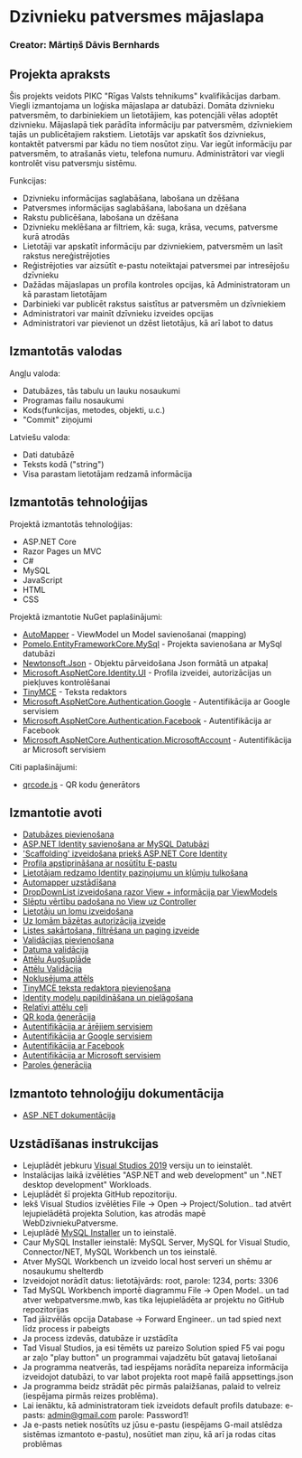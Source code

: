 # Dzivnieku patversmes mājaslapa

### Creator: Mārtiņš Dāvis Bernhards

## Projekta apraksts
Šis projekts veidots PIKC "Rīgas Valsts tehnikums" kvalifikācijas darbam. Viegli izmantojama un loģiska mājaslapa ar datubāzi. Domāta dzivnieku patversmēm, to darbiniekiem un lietotājiem, kas potencjāli vēlas adoptēt dzivnieku. Mājaslapā tiek parādīta informāciju par patversmēm, dzīvniekiem tajās un publicētajiem rakstiem.
Lietotājs var apskatīt šos dzivniekus, kontaktēt patversmi par kādu no tiem nosūtot ziņu. Var iegūt informāciju par patversmēm, to atrašanās vietu, telefona numuru.
Administrātori var viegli kontrolēt visu patversmju sistēmu.

Funkcijas:
- Dzivnieku informācijas saglabāšana, labošana un dzēšana
- Patversmes informācijas saglabāšana, labošana un dzēšana
- Rakstu publicēšana, labošana un dzēšana
- Dzivnieku meklēšana ar filtriem, kā: suga, krāsa, vecums, patversme kurā atrodās
- Lietotāji var apskatīt informāciju par dzivniekiem, patversmēm un lasīt rakstus nereģistrējoties
- Reģistrējoties var aizsūtīt e-pastu noteiktajai patversmei par intresējošu dzīvnieku
- Dažādas mājaslapas un profila kontroles opcijas, kā Administratoram un kā parastam lietotājam
- Darbinieki var publicēt rakstus saistītus ar patversmēm un dzīvniekiem
- Administratori var mainīt dzīvnieku izveides opcijas
- Administratori var pievienot un dzēst lietotājus, kā arī labot to datus 

## Izmantotās valodas
Angļu valoda:
- Datubāzes, tās tabulu un lauku nosaukumi
- Programas failu nosaukumi
- Kods(funkcijas, metodes, objekti, u.c.)
- "Commit" ziņojumi

Latviešu valoda:
- Dati datubāzē
- Teksts kodā ("string")
- Visa parastam lietotājam redzamā informācija

## Izmantotās tehnoloģijas
Projektā izmantotās tehnoloģijas:
- ASP.NET Core
- Razor Pages un MVC
- C#
- MySQL
- JavaScript
- HTML
- CSS

Projektā izmantotie NuGet paplašinājumi:
- [AutoMapper](https://www.nuget.org/packages/AutoMapper) - ViewModel un Model savienošanai (mapping)
- [Pomelo.EntityFrameworkCore.MySql](https://www.nuget.org/packages/Pomelo.EntityFrameworkCore.MySql) - Projekta savienošana ar MySql datubāzi
- [Newtonsoft.Json](https://www.nuget.org/packages/Newtonsoft.Json) - Objektu pārveidošana Json formātā un atpakaļ
- [Microsoft.AspNetCore.Identity.UI](https://www.nuget.org/packages/Microsoft.AspNetCore.Identity.UI) - Profila izveidei, autorizācijas un piekļuves kontrolēšanai
- [TinyMCE](https://www.nuget.org/packages/TinyMCE) - Teksta redaktors
- [Microsoft.AspNetCore.Authentication.Google](https://www.nuget.org/packages/Microsoft.AspNetCore.Authentication.Google) - Autentifikācija ar Google servisiem
- [Microsoft.AspNetCore.Authentication.Facebook](https://www.nuget.org/packages/Microsoft.AspNetCore.Authentication.Facebook) - Autentifikācija ar Facebook
- [Microsoft.AspNetCore.Authentication.MicrosoftAccount](https://www.nuget.org/packages/Microsoft.AspNetCore.Authentication.MicrosoftAccount) - Autentifikācija ar Microsoft servisiem

Citi paplašinājumi:
- [qrcode.js](https://davidshimjs.github.io/qrcodejs/) - QR kodu ģenerātors

## Izmantotie avoti
- [Datubāzes pievienošana](https://www.c-sharpcorner.com/article/how-to-connect-mysql-with-asp-net-core)
- [ASP.NET Identity savienošana ar MySQL Datubāzi](https://www.c-sharpcorner.com/article/using-asp-net-core-3-0-identity-with-mysql)
- ['Scaffolding' izveidošana priekš ASP.NET Core Identity](https://stackoverflow.com/questions/50802781/where-are-the-login-and-register-pages-in-an-aspnet-core-scaffolded-app)
- [Profila apstiprināšana ar nosūtītu E-pastu](https://docs.microsoft.com/lv-lv/aspnet/core/security/authentication/accconfirm?view=aspnetcore-5.0&tabs=visual-studio)
- [Lietotājam redzamo Identity paziņojumu un kļūmju tulkošana](https://stackoverflow.com/questions/19961648/how-to-localize-asp-net-identity-username-and-password-error-messages)
- [Automapper uzstādīšana](https://stackoverflow.com/questions/40275195/how-to-set-up-automapper-in-asp-net-core)
- [DropDownList izveidošana razor View + informācija par ViewModels](https://stackoverflow.com/questions/12519280/using-a-foreign-key-in-dropdown-in-mvc)
- [Slēptu vērtību padošana no View uz Controller](https://stackoverflow.com/questions/39405527/how-can-i-pass-hidden-field-value-from-view-to-controller-asp-net-mvc-5)
- [Lietotāju un lomu izveidošana](https://stackoverflow.com/questions/34343599/how-to-seed-users-and-roles-with-code-first-migration-using-identity-asp-net-cor)
- [Uz lomām bāzētas autorizācija izveide](https://docs.microsoft.com/en-us/aspnet/core/security/authorization/roles?view=aspnetcore-5.0#policy-based-role-checks)
- [Listes sakārtošana, filtrēšana un paging izveide](https://docs.microsoft.com/en-us/aspnet/core/data/ef-mvc/sort-filter-page?view=aspnetcore-5.0)
- [Validācijas pievienošana](https://www.tutorialsteacher.com/mvc/implement-validation-in-asp.net-mvc)
- [Datuma validācija](https://stackoverflow.com/questions/46184818/dataanotation-to-validate-a-model-how-do-i-validate-it-so-that-the-date-is-not)
- [Attēlu Augšuplāde](https://stackoverflow.com/questions/47185920/upload-image-in-asp-net-core)
- [Attēlu Validācija](https://stackoverflow.com/questions/56588900/how-to-validate-uploaded-file-in-asp-net-core)
- [Noklusējuma attēls](https://stackoverflow.com/questions/717734/best-way-to-display-default-image-if-specified-image-file-is-not-found)
- [TinyMCE teksta redaktora pievienošana](https://forums.asp.net/t/2100291.aspx?Using+HTML+editor+in+MVC+NET+core)
- [Identity modeļu papildināšana un pielāgošana](https://docs.microsoft.com/en-us/aspnet/core/security/authentication/customize-identity-model?view=aspnetcore-5.0)
- [Relatīvi attēlu ceļi](https://stackoverflow.com/questions/317315/asp-net-mvc-relative-paths)
- [QR koda ģenerācija](https://docs.microsoft.com/lv-lv/aspnet/core/security/authentication/identity-enable-qrcodes?view=aspnetcore-5.0)
- [Autentifikācija ar ārējiem servisiem](https://docs.microsoft.com/en-us/aspnet/core/security/authentication/social/?view=aspnetcore-5.0)
- [Autentifikācija ar Google servisiem](https://docs.microsoft.com/en-us/aspnet/core/security/authentication/social/google-logins?view=aspnetcore-5.0)
- [Autentifikācija ar Facebook](https://docs.microsoft.com/en-us/aspnet/core/security/authentication/social/facebook-logins?view=aspnetcore-5.0)
- [Autentifikācija ar Microsoft servisiem](https://docs.microsoft.com/en-us/aspnet/core/security/authentication/social/microsoft-logins?view=aspnetcore-5.0)
- [Paroles ģenerācija](https://stackoverflow.com/questions/1344221/how-can-i-generate-random-alphanumeric-strings)

## Izmantoto tehnoloģiju dokumentācija
- [ASP .NET dokumentācija](https://docs.microsoft.com/en-us/aspnet)

## Uzstādīšanas instrukcijas
- Lejuplādēt jebkuru [Visual Studios 2019](https://visualstudio.microsoft.com/downloads/) versiju un to ieinstalēt.
- Instalācijas laikā izvēlēties "ASP.NET and web development" un ".NET desktop development" Workloads.
- Lejuplādēt šī projekta GitHub repozitoriju.
- Iekš Visual Studios izvēlēties File -> Open -> Project/Solution.. tad atvērt lejupielādētā projekta Solution, kas atrodās mapē WebDzivniekuPatversme.
- Lejuplādē [MySQL Installer](https://dev.mysql.com/downloads/installer/) un to ieinstalē.
- Caur MySQL Installer ieinstalē: MySQL Server, MySQL for Visual Studio, Connector/NET, MySQL Workbench un tos ieinstalē.
- Atver MySQL Workbench un izveido local host serveri un shēmu ar nosaukumu shelterdb
- Izveidojot norādīt datus: lietotājvārds: root, parole: 1234, ports: 3306
- Tad MySQL Workbench importē diagrammu File -> Open Model.. un tad atver webpatversme.mwb, kas tika lejupielādēta ar projektu no GitHub repozitorijas
- Tad jāizvēlās opcija Database -> Forward Engineer.. un tad spied next līdz process ir pabeigts
- Ja process izdevās, datubāze ir uzstādīta
- Tad Visual Studios, ja esi tēmēts uz pareizo Solution spied F5 vai pogu ar zaļo "play button" un programmai vajadzētu būt gatavaj lietošanai
- Ja programma neatverās, tad iespējams norādīta nepareiza informācija izveidojot datubāzi, to var labot projekta root mapē failā appsettings.json
- Ja programma beidz strādāt pēc pirmās palaižšanas, palaid to velreiz (iespējama pirmās reizes problēma).
- Lai ienāktu, kā administratoram tiek izveidots default profils datubaze: e-pasts: admin@gmail.com parole: Password1!
- Ja e-pasts netiek nosūtīts uz jūsu e-pastu (iespējams G-mail atslēdza sistēmas izmantoto e-pastu), nosūtiet man ziņu, kā arī ja rodas citas problēmas
